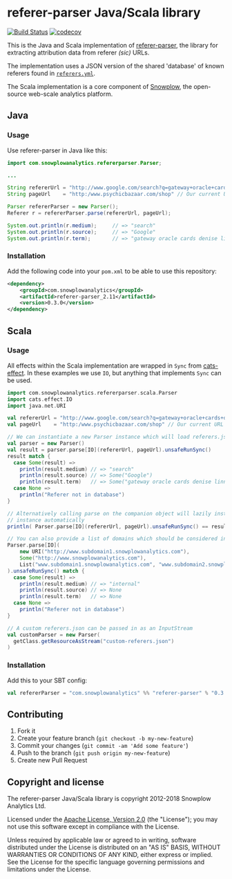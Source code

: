 # referer-parser Java/Scala library

[![Build Status](https://travis-ci.org/snowplow-referer-parser/jvm-referer-parser.svg?branch=develop)](https://travis-ci.org/snowplow-referer-parser/jvm-referer-parser)
[![codecov](https://codecov.io/gh/snowplow-referer-parser/jvm-referer-parser/branch/master/graph/badge.svg)](https://codecov.io/gh/snowplow-referer-parser/jvm-referer-parser)

This is the Java and Scala implementation of [referer-parser][referer-parser], the library for extracting attribution data from referer _(sic)_ URLs.

The implementation uses a JSON version of the shared 'database' of known referers found in [`referers.yml`][referers-yml].

The Scala implementation is a core component of [Snowplow][snowplow], the open-source web-scale analytics platform.

## Java

### Usage

Use referer-parser in Java like this:

```java
import com.snowplowanalytics.refererparser.Parser;

...

String refererUrl = "http://www.google.com/search?q=gateway+oracle+cards+denise+linn&hl=en&client=safari";
String pageUrl    = "http:/www.psychicbazaar.com/shop" // Our current URL

Parser refererParser = new Parser();
Referer r = refererParser.parse(refererUrl, pageUrl);

System.out.println(r.medium);     // => "search"
System.out.println(r.source);     // => "Google"
System.out.println(r.term);       // => "gateway oracle cards denise linn"
```

### Installation

Add the following code into your `pom.xml` to be able to use this repository:

```xml
<dependency>
    <groupId>com.snowplowanalytics</groupId>
    <artifactId>referer-parser_2.11</artifactId>
    <version>0.3.0</version>
</dependency>
```

## Scala

### Usage

All effects within the Scala implementation are wrapped in `Sync` from [cats-effect][cats-effect]. In these examples we use `IO`, but anything that implements `Sync` can be used.

```scala
import com.snowplowanalytics.refererparser.scala.Parser
import cats.effect.IO
import java.net.URI

val refererUrl = "http://www.google.com/search?q=gateway+oracle+cards+denise+linn&hl=en&client=safari"
val pageUrl    = "http:/www.psychicbazaar.com/shop" // Our current URL

// We can instantiate a new Parser instance which will load referers.json
val parser = new Parser()
val result = parser.parse[IO](refererUrl, pageUrl).unsafeRunSync()
result match {
  case Some(result) =>
    println(result.medium) // => "search"
    println(result.source) // => Some("Google")
    println(result.term)   // => Some("gateway oracle cards denise linn")
  case None =>
    println("Referer not in database")
}

// Alternatively calling parse on the companion object will lazily instantiate a new Parser
// instance automatically
println( Parser.parse[IO](refererUrl, pageUrl).unsafeRunSync() == result ) // => True

// You can also provide a list of domains which should be considered internal
Parser.parse[IO](
    new URI("http://www.subdomain1.snowplowanalytics.com"),
    Some("http://www.snowplowanalytics.com"),
    List("www.subdomain1.snowplowanalytics.com", "www.subdomain2.snowplowanalytics.com")
).unsafeRunSync() match {
  case Some(result) =>
    println(result.medium) // => "internal"
    println(result.source) // => None
    println(result.term)   // => None
  case None =>
    println("Referer not in database")
}

// A custom referers.json can be passed in as an InputStream
val customParser = new Parser(
  getClass.getResourceAsStream("custom-referers.json")
)
```

### Installation

Add this to your SBT config:

```scala
val refererParser = "com.snowplowanalytics" %% "referer-parser" % "0.3.0"
```

## Contributing

1. Fork it
2. Create your feature branch (`git checkout -b my-new-feature`)
3. Commit your changes (`git commit -am 'Add some feature'`)
4. Push to the branch (`git push origin my-new-feature`)
5. Create new Pull Request

## Copyright and license

The referer-parser Java/Scala library is copyright 2012-2018 Snowplow Analytics Ltd.

Licensed under the [Apache License, Version 2.0][license] (the "License");
you may not use this software except in compliance with the License.

Unless required by applicable law or agreed to in writing, software
distributed under the License is distributed on an "AS IS" BASIS,
WITHOUT WARRANTIES OR CONDITIONS OF ANY KIND, either express or implied.
See the License for the specific language governing permissions and
limitations under the License.

[snowplow]: https://github.com/snowplow/snowplow

[referer-parser]: https://github.com/snowplow-referer-parser/referer-parser
[referers-yml]: https://github.com/snowplow-referer-parser/referer-parser/blob/develop/resources/referers.yml

[cats-effect]: https://github.com/typelevel/cats-effect

[license]: http://www.apache.org/licenses/LICENSE-2.0

